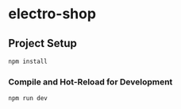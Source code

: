 # electro-shop

## Project Setup

```sh
npm install
```

### Compile and Hot-Reload for Development

```sh
npm run dev
```

